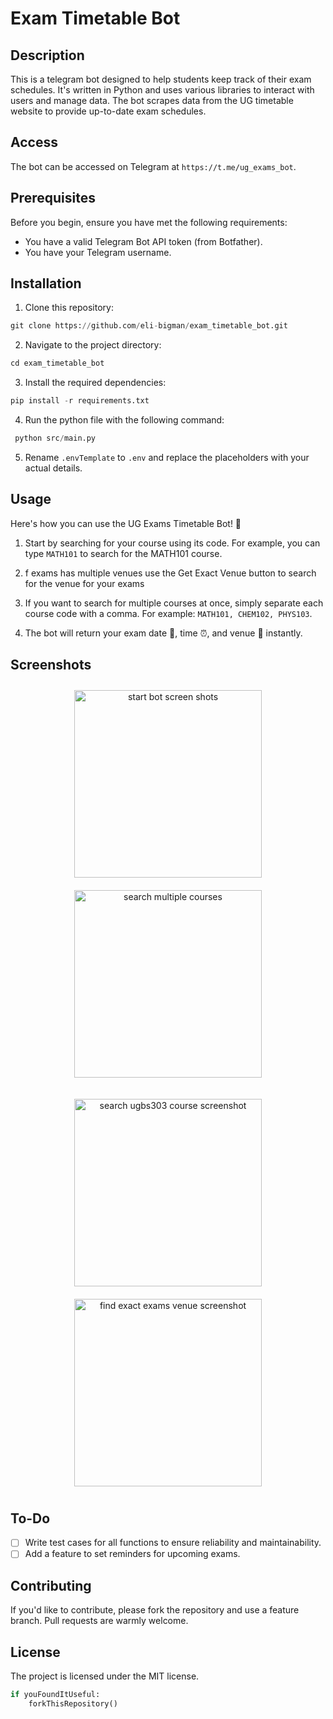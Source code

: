 # Exam Timetable Bot

## Description
This is a telegram bot designed to help students keep track of their exam schedules. It's written in Python and uses various libraries to interact with users and manage data. The bot scrapes data from the UG timetable website to provide up-to-date exam schedules.

## Access
The bot can be accessed on Telegram at `https://t.me/ug_exams_bot`.

## Prerequisites
Before you begin, ensure you have met the following requirements:
- You have a valid Telegram Bot API token (from Botfather).
- You have your Telegram username.

## Installation
1. Clone this repository: 
```python 
git clone https://github.com/eli-bigman/exam_timetable_bot.git
```
2. Navigate to the project directory: 
```python 
cd exam_timetable_bot
```
3. Install the required dependencies:
 ```python 
 pip install -r requirements.txt
```
4. Run the python file with the following command:

```python
 python src/main.py
```
5. Rename `.envTemplate` to `.env` and replace the placeholders with your actual details.

## Usage
Here's how you can use the UG Exams Timetable Bot! 🤖

1. Start by searching for your course using its code. For example, you can type `MATH101` to search for the MATH101 course.

2. f exams has multiple venues use the Get Exact Venue button to search for the venue for your exams

3. If you want to search for multiple courses at once, simply separate each course code with a comma. For example: `MATH101, CHEM102, PHYS103`.

4. The bot will return your exam date 📅, time ⏰, and venue 📍 instantly.

## Screenshots

<p align="center">
  <img src="screenshots/screenshot_1.jpg" width="300" style="padding:10px" title="start bot screen shots">
  <img src="screenshots/screenshot_4.jpg" width="300" style="padding:10px" title="search multiple courses">
</p>
<p align="center">
  <img src="screenshots/screenshot_2.jpg" width="300" style="padding:10px" title="search ugbs303 course screenshot">
  <img src="screenshots/screenshot_3.jpg" width="300" style="padding:10px" title="find exact exams venue screenshot">
</p>





## To-Do
- [ ] Write test cases for all functions to ensure reliability and maintainability.
- [ ] Add a feature to set reminders for upcoming exams.

## Contributing
If you'd like to contribute, please fork the repository and use a feature branch. Pull requests are warmly welcome.

## License
The project is licensed under the MIT license.


```python
if youFoundItUseful:
    forkThisRepository()
